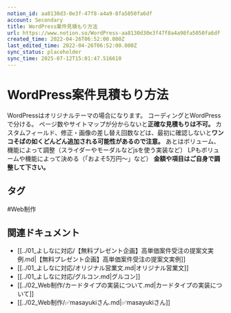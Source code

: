 ```yaml
---
notion_id: aa8130d3-0e3f-47f8-a4a9-8fa5050fa6df
account: Secondary
title: WordPress案件見積もり方法
url: https://www.notion.so/WordPress-aa8130d30e3f47f8a4a98fa5050fa6df
created_time: 2022-04-26T06:52:00.000Z
last_edited_time: 2022-04-26T06:52:00.000Z
sync_status: placeholder
sync_time: 2025-07-12T15:01:47.516610
---
```

# WordPress案件見積もり方法

WordPressはオリジナルテーマの場合になります。
コーディングとWordPressで分ける。
ページ数やサイトマップが分からないと**正確な見積もりは不可。**
カスタムフィールド、修正・画像の差し替え回数などは、最初に確認しないと**ワンコそばの如くどんどん追加される可能性があるので注意。**
あとはボリューム、機能によって調整（スライダーやモーダルなどjsを使う実装など）
LPもボリュームや機能によって決める（「およそ5万円〜」など）
**金額や項目はご自身で調整して下さい。**

## タグ

#Web制作 

## 関連ドキュメント

- [[../01_よしなに対応/【無料プレゼント企画】高単価案件受注の提案文実例.md|【無料プレゼント企画】高単価案件受注の提案文実例]]
- [[../01_よしなに対応/オリジナル営業文.md|オリジナル営業文]]
- [[../01_よしなに対応/グルコン.md|グルコン]]
- [[../02_Web制作/カードタイプの実装について.md|カードタイプの実装について]]
- [[../02_Web制作/✅masayukiさん.md|✅masayukiさん]]
